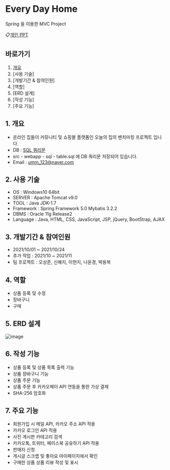 # Every Day Home
Spring 을 이용한 MVC Project

:clipboard:[개인 PPT](https://docs.google.com/presentation/d/1em3nVIRzGQaPTQxAkftDwLV0GyvE1tDw/edit?usp=sharing&ouid=106944710309042006841&rtpof=true&sd=true)

## **바로가기**
1. [개요](https://github.com/procompiler/https://github.com/ParkYongB/Spring-Project/edit/main/README.md#1.-개요)
2. [사용 기술]
3. [개발기간 & 참여인원]
4. [역할]
5. [ERD 설계]
6. [작성 기능]
7. [주요 기능]

## **1. 개요** 
- 온라인 집들이 커뮤니티 및 쇼핑몰 플랫폼인 오늘의 집의 벤치마킹 프로젝트 입니다.
- DB : [SQL 쿼리문](./src/webapp/sql/table.sql)
- src - webapp - sql - table.sql 에 DB 쿼리문 저장되어 있습니다.
- Email : umm_123@naver.com

## **2. 사용 기술**
- OS : Windows10 64bit
- SERVER : Apache Tomcat v9.0
- TOOL : Java JDK-1.7
- Framework : Spring Framework 5.0 Mybatis 3.2.2
- DBMS : Oracle 11g Release2
- Language : Java, HTML, CSS, JavaScript, JSP, jQuery, BootStrap, AJAX

## **3. 개발기간 & 참여인원**
- 2021/10/01 ~ 2021/10/24
- 추가 작업 : 2021/10 ~ 2021/11
- 팀 프로젝트 : 오상준, 신혜지, 이현지, 나윤경, 박용복

## **4. 역할**
- 상품 등록 및 수정
- 장바구니
- 구매 

## **5. ERD 설계**
![image](https://user-images.githubusercontent.com/90167580/145189316-8940ce11-177a-4054-a6fd-f89790bc041e.png)

## **6. 작성 기능**
- 상품 등록 및 상품 목록 출력 기능
- 상품 장바구니 기능
- 상품 주문 기능
- 상품 주문 후 카카오페이 API 연동을 통한 가상 결제
- SHA-256 암호화

## **7. 주요 기능**
- 회원가입 시 메일 API, 카카오 주소 API 적용
- 카카오 로그인 API 적용
- 사진 게시판 카테고리 검색
- 카카오톡, 트위터, 페이스북 공유하기 API 적용
- 판매자 신청
- 게시글 스크랩 및 좋아요 마이페이지에서 확인
- 구매한 상품 상품 리뷰 작성 및 표시
